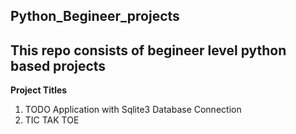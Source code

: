 ## Python_Begineer_projects
This repo consists of begineer level python based projects
---
**Project Titles**
1. TODO Application with Sqlite3 Database Connection
2. TIC TAK TOE
